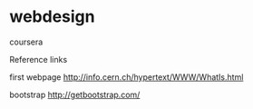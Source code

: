 # webdesign
coursera

Reference links

first webpage
http://info.cern.ch/hypertext/WWW/WhatIs.html

bootstrap
http://getbootstrap.com/